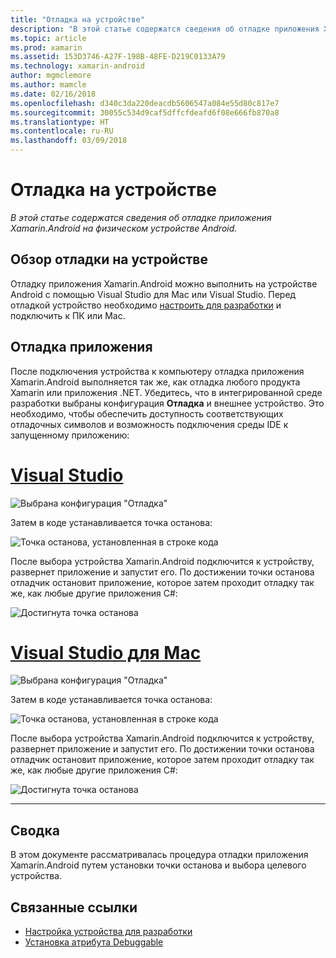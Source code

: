 ```yaml
---
title: "Отладка на устройстве"
description: "В этой статье содержатся сведения об отладке приложения Xamarin.Android на физическом устройстве Android."
ms.topic: article
ms.prod: xamarin
ms.assetid: 153D3746-A27F-198B-48FE-D219C0133A79
ms.technology: xamarin-android
author: mgmclemore
ms.author: mamcle
ms.date: 02/16/2018
ms.openlocfilehash: d340c3da220deacdb5606547a084e55d80c817e7
ms.sourcegitcommit: 30055c534d9caf5dffcfdeafd6f08e666fb870a8
ms.translationtype: HT
ms.contentlocale: ru-RU
ms.lasthandoff: 03/09/2018
---
```

# <a name="debug-on-device"></a>Отладка на устройстве

_В этой статье содержатся сведения об отладке приложения Xamarin.Android на физическом устройстве Android._

## <a name="debug-on-device-overview"></a>Обзор отладки на устройстве

Отладку приложения Xamarin.Android можно выполнить на устройстве Android с помощью Visual Studio для Mac или Visual Studio. Перед отладкой устройство необходимо [настроить для разработки](~/android/get-started/installation/set-up-device-for-development.md) и подключить к ПК или Mac.


## <a name="debug-application"></a>Отладка приложения

После подключения устройства к компьютеру отладка приложения Xamarin.Android выполняется так же, как отладка любого продукта Xamarin или приложения .NET. Убедитесь, что в интегрированной среде разработки выбраны конфигурация **Отладка** и внешнее устройство. Это необходимо, чтобы обеспечить доступность соответствующих отладочных символов и возможность подключения среды IDE к запущенному приложению: 

# <a name="visual-studiotabvswin"></a>[Visual Studio](#tab/vswin)

![Выбрана конфигурация "Отладка"](debug-on-device-images/image1-vs.png)

Затем в коде устанавливается точка останова:

![Точка останова, установленная в строке кода](debug-on-device-images/image2-vs.png)

После выбора устройства Xamarin.Android подключится к устройству, развернет приложение и запустит его. По достижении точки останова отладчик остановит приложение, которое затем проходит отладку так же, как любые другие приложения C#: 

![Достигнута точка останова](debug-on-device-images/image3-vs.png)

# <a name="visual-studio-for-mactabvsmac"></a>[Visual Studio для Mac](#tab/vsmac)

![Выбрана конфигурация "Отладка"](debug-on-device-images/image1-xs.png)

Затем в коде устанавливается точка останова:

![Точка останова, установленная в строке кода](debug-on-device-images/image2-xs.png)

После выбора устройства Xamarin.Android подключится к устройству, развернет приложение и запустит его. По достижении точки останова отладчик остановит приложение, которое затем проходит отладку так же, как любые другие приложения C#: 

![Достигнута точка останова](debug-on-device-images/image3-xs.png)

-----



## <a name="summary"></a>Сводка

В этом документе рассматривалась процедура отладки приложения Xamarin.Android путем установки точки останова и выбора целевого устройства.


## <a name="related-links"></a>Связанные ссылки

- [Настройка устройства для разработки](~/android/get-started/installation/set-up-device-for-development.md)
- [Установка атрибута Debuggable](~/android/deploy-test/debuggable-attribute.md)

